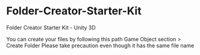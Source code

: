 # Folder-Creator-Starter-Kit
Folder Creator Starter Kit - Unity 3D


You can create your files by following this path
Game Object section > Create Folder
Please take precaution even though it has the same file name
